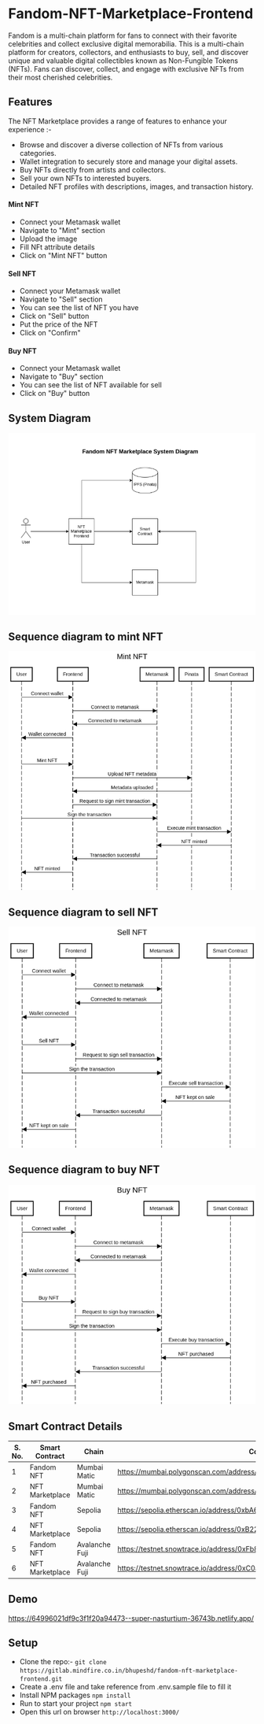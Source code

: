 # Fandom-NFT-Marketplace-Frontend

Fandom is a multi-chain platform for fans to connect with their favorite celebrities and collect exclusive digital memorabilia.  This is a multi-chain platform for creators, collectors, and enthusiasts to buy, sell, and discover unique and valuable digital collectibles known as Non-Fungible Tokens (NFTs).
Fans can discover, collect, and engage with exclusive NFTs from their most cherished celebrities.

## Features
The NFT Marketplace provides a range of features to enhance your experience :-

- Browse and discover a diverse collection of NFTs from various categories.
- Wallet integration to securely store and manage your digital assets.
- Buy NFTs directly from artists and collectors.
- Sell your own NFTs to interested buyers.
- Detailed NFT profiles with descriptions, images, and transaction history.

#### Mint NFT

- Connect your Metamask wallet
- Navigate to "Mint" section
- Upload the image
- Fill NFt attribute details
- Click on "Mint NFT" button

#### Sell NFT

- Connect your Metamask wallet
- Navigate to "Sell" section
- You can see the list of NFT you have
- Click on "Sell" button
- Put the price of the NFT
- Click on "Confirm"

#### Buy NFT

- Connect your Metamask wallet
- Navigate to "Buy" section
- You can see the list of NFT available for sell
- Click on "Buy" button

## System Diagram

![System Diagram](./docs/system-diagram.png)

## Sequence diagram to mint NFT

![Mint Sequence Diagram](./docs/mint.png)

## Sequence diagram to sell NFT

![Sell Sequence Diagram](./docs/sell.png)

## Sequence diagram to buy NFT

![Buy Sequence Diagram](./docs/buy.png)

## Smart Contract Details
S. No. | Smart Contract | Chain | Contract Address |
--- | --- | --- | --- |
1 | Fandom NFT | Mumbai Matic | <a href="https://mumbai.polygonscan.com/address/0x2D0426A1B870F1f72A321F529E1154CE78c6f4B3" target="_blank">https://mumbai.polygonscan.com/address/0x2D0426A1B870F1f72A321F529E1154CE78c6f4B3</a> |
2 | NFT Marketplace | Mumbai Matic | <a href="https://mumbai.polygonscan.com/address/0xF0dF57b57B2B9F911e2d4e16F842874cF390847a" target="_blank">https://mumbai.polygonscan.com/address/0xF0dF57b57B2B9F911e2d4e16F842874cF390847a</a> |
3 | Fandom NFT | Sepolia | <a href="https://sepolia.etherscan.io/address/0xbA6De6117C661D3BBa39c9E0Ee83763B80E9cEf4" target="_blank">https://sepolia.etherscan.io/address/0xbA6De6117C661D3BBa39c9E0Ee83763B80E9cEf4</a> |
4 | NFT Marketplace | Sepolia | <a href="https://sepolia.etherscan.io/address/0xB22141236071EFf920f6b8bfC221C2C2AF776C92" target="_blank">https://sepolia.etherscan.io/address/0xB22141236071EFf920f6b8bfC221C2C2AF776C92</a> |
5 | Fandom NFT | Avalanche Fuji | <a href="https://testnet.snowtrace.io/address/0xFb85190704f0ca44F0a5f447EFF6cba49AB23B2B" target="_blank">https://testnet.snowtrace.io/address/0xFb85190704f0ca44F0a5f447EFF6cba49AB23B2B</a> |
6 | NFT Marketplace | Avalanche Fuji | <a href="https://testnet.snowtrace.io/address/0xC0a57943372B34D10e09AA7E539Ee3BA5d7BD6C2" target="_blank">https://testnet.snowtrace.io/address/0xC0a57943372B34D10e09AA7E539Ee3BA5d7BD6C2</a> |

## Demo

<a href="https://64996021df9c3f1f20a94473--super-nasturtium-36743b.netlify.app/" target="_blank">https://64996021df9c3f1f20a94473--super-nasturtium-36743b.netlify.app/</a> 

## Setup

- Clone the repo:- `git clone https://gitlab.mindfire.co.in/bhupeshd/fandom-nft-marketplace-frontend.git`
- Create a .env file and take reference from .env.sample file to fill it
- Install NPM packages `npm install`
- Run to start your project  `npm start`
- Open this url on browser `http://localhost:3000/`